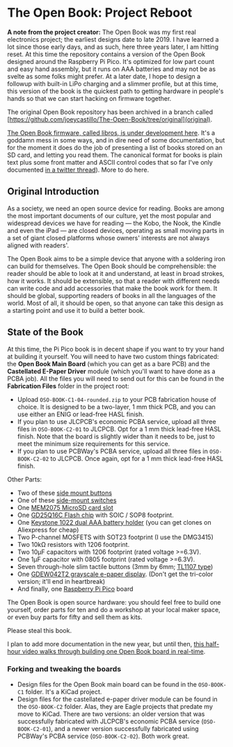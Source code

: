 # The Open Book: Project Reboot

**A note from the project creator:** The Open Book was my first real electronics project; the earliest designs date to late 2019. I have learned a lot since those early days, and as such, here three years later, I am hitting reset. At this time the repository contains a version of the Open Book designed around the Raspberry Pi Pico. It's optimized for low part count and easy hand assembly, but it runs on AAA batteries and may not be as svelte as some folks might prefer. At a later date, I hope to design a followup with built-in LiPo charging and a slimmer profile, but at this time, this version of the book is the quickest path to getting hardware in people's hands so that we can start hacking on firmware together.

The original Open Book repository has been archived in a branch called [https://github.com/joeycastillo/The-Open-Book/tree/original](original).

[The Open Book firmware, called libros, is under development here](https://github.com/joeycastillo/libros). It's a goddamn mess in some ways, and in dire need of some documentation, but for the moment it does do the job of presenting a list of books stored on an SD card, and letting you read them. The canonical format for books is plain text plus some front matter and ASCII control codes that so far I've only documented [in a twitter thread](https://twitter.com/josecastillo/status/1533103137455751168)). More to do here.

## Original Introduction

As a society, we need an open source device for reading. Books are among the most important documents of our culture, yet the most popular and widespread devices we have for reading — the Kobo, the Nook, the Kindle and even the iPad — are closed devices, operating as small moving parts in a set of giant closed platforms whose owners' interests are not always aligned with readers'.

The Open Book aims to be a simple device that anyone with a soldering iron can build for themselves. The Open Book should be comprehensible: the reader should be able to look at it and understand, at least in broad strokes, how it works. It should be extensible, so that a reader with different needs can write code and add accessories that make the book work for them. It should be global, supporting readers of books in all the languages of the world. Most of all, it should be open, so that anyone can take this design as a starting point and use it to build a better book.

## State of the Book

At this time, the Pi Pico book is in decent shape if you want to try your hand at building it yourself. You will need to have two custom things fabricated: the **Open Book Main Board** (which you can get as a bare PCB) and the **Castellated E-Paper Driver** module (which you'll want to have done as a PCBA job). All the files you will need to send out for this can be found in the **Fabrication Files** folder in the project root:

* Upload `OSO-BOOK-C1-04-rounded.zip` to your PCB fabrication house of choice. It is designed to be a two-layer, 1 mm thick PCB, and you can use either an ENIG or lead-free HASL finish.
* If you plan to use JLCPCB's economic PCBA service, upload all three files in `OSO-BOOK-C2-01` to JLCPCB. Opt for a 1 mm thick lead-free HASL finish. Note that the board is slightly wider than it needs to be, just to meet the minimum size requirements for this service.
* If you plan to use PCBWay's PCBA service, upload all three files in `OSO-BOOK-C2-02` to JLCPCB. Once again, opt for a 1 mm thick lead-free HASL finish. 

Other Parts: 

* Two of these [side mount buttons](https://www.digikey.com/en/products/detail/würth-elektronik/434351045816/5209090)
* One of these [side-mount switches](https://www.digikey.com/en/products/detail/c-k/JS102011SAQN/1640095)
* One [MEM2075 MicroSD card slot](https://www.digikey.com/en/products/detail/gct/MEM2075-00-140-01-A/9859614)
* One [GD25Q16C Flash chip](https://www.digikey.com/en/products/detail/gigadevice-semiconductor-hk-limited/GD25Q16CTIGR/9484675) with SOIC / SOP8 footprint.
* One [Keystone 1022 dual AAA battery holder](https://www.digikey.com/en/products/detail/keystone-electronics/1022/2137859) (you can get clones on Aliexpress for cheap)
* Two P-channel MOSFETS with SOT23 footprint (I use the DMG3415)
* Two 10kΩ resistors with 1206 footprint.
* Two 10µF capacitors with 1206 footprint (rated voltage >=6.3V).
* One 1µF capacitor with 0805 footprint (rated voltage >=6.3V).
* Seven through-hole slim tactile buttons (3mm by 6mm; [TL1107 type](https://www.digikey.com/en/products/detail/e-switch/TL1107AF130WQ/378976))
* One [GDEW042T2 grayscale e-paper display](https://buy-lcd.com/products/42inch-e-inkanel-spi-interface-buy-eaper-display). (Don't get the tri-color version; it'll end in heartbreak)
* And finally, one [Raspberry Pi Pico](https://www.digikey.com/en/products/detail/raspberry-pi/SC0915/13624793) board

The Open Book is open source hardware: you should feel free to build one yourself, order parts for ten and do a workshop at your local maker space, or even buy parts for fifty and sell them as kits. 

Please steal this book.

I plan to add more documentation in the new year, but until then, [this half-hour video walks through building one Open Book board in real-time](https://twitter.com/josecastillo/status/1571337869998067713).

### Forking and tweaking the boards

* Design files for the Open Book main board can be found in the `OSO-BOOK-C1` folder. It's a KiCad project.
* Design files for the castellated e-paper driver module can be found in the `OSO-BOOK-C2` folder. Alas, they are Eagle projects that predate my move to KiCad. There are two versions: an older version that was successfully fabricated with JLCPCB's economic PCBA service (`OSO-BOOK-C2-01`), and a newer version successfully fabricated using PCBWay's PCBA service (`OSO-BOOK-C2-02`). Both work great.
